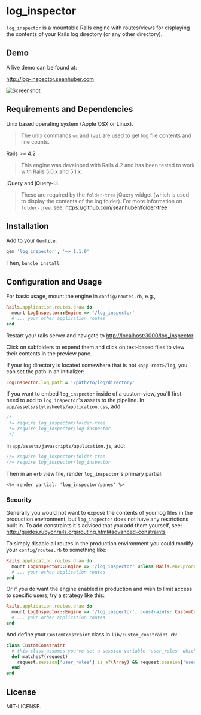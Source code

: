 log_inspector
==============

`log_inspector` is a mountable Rails engine with routes/views for displaying the contents of your Rails log directory (or any other directory).


Demo
-----------------------------

A live demo can be found at:

http://log-inspector.seanhuber.com

![Screenshot](https://cdn.rawgit.com/seanhuber/log_inspector/master/screenshot.png)


Requirements and Dependencies
-----------------------------

Unix based operating system (Apple OSX or Linux).

  > The unix commands `wc` and `tail` are used to get log file contents and line counts.

Rails >= 4.2

  > This engine was developed with Rails 4.2 and has been tested to work with Rails 5.0.x and 5.1.x.

jQuery and jQuery-ui.

  > These are required by the `folder-tree` jQuery widget (which is used to display the contents of the log folder).  For more information on `folder-tree`, see: https://github.com/seanhuber/folder-tree


Installation
-----------------------------

Add to your `Gemfile`:

```ruby
gem 'log_inspector', '~> 1.1.0'
```

Then, `bundle install`.


Configuration and Usage
-----------------------------

For basic usage, mount the engine in `config/routes.rb`, e.g.,

```ruby
Rails.application.routes.draw do
  mount LogInspector::Engine => '/log_inspector'
  # ... your other application routes
end
```

Restart your rails server and navigate to <http://localhost:3000/log_inspector>

Click on subfolders to expend them and click on text-based files to view their contents in the preview pane.

If your log directory is located somewhere that is not `<app root>/log`, you can set the path in an initializer:

```ruby
LogInspector.log_path = '/path/to/log/directory'
```

If you want to embed `log_inspector` inside of a custom view, you'll first need to add to `log_inspector`'s assets to the pipeline.  In `app/assets/stylesheets/application.css`, add:

```css
/*
 *= require log_inspector/folder-tree
 *= require log_inspector/log-inspector
 */
```

In `app/assets/javascripts/application.js`, add:

```javascript
//= require log_inspector/folder-tree
//= require log_inspector/log_inspector
```

Then in an `erb` view file, render `log_inspector`'s primary partial:

```
<%= render partial: 'log_inspector/panes' %>
```


### Security

Generally you would not want to expose the contents of your log files in the production environment, but `log_inspector` does not have any restrictions built in.  To add constraints it's advised that you add them yourself, see: http://guides.rubyonrails.org/routing.html#advanced-constraints

To simply disable all routes in the production environment you could modify your `config/routes.rb` to something like:

```ruby
Rails.application.routes.draw do
  mount LogInspector::Engine => '/log_inspector' unless Rails.env.production?
  # ... your other application routes
end
```

Or if you do want the engine enabled in production and wish to limit access to specific users, try a strategy like this:

```ruby
Rails.application.routes.draw do
  mount LogInspector::Engine => '/log_inspector', constraints: CustomConstraint.new
  # ... your other application routes
end
```

And define your `CustomConstraint` class in `lib/custom_constraint.rb`:

```ruby
class CustomConstraint
  # this class assumes you've set a session variable 'user_roles' which is an array of strings
  def matches?(request)
    request.session['user_roles'].is_a?(Array) && request.session['user_roles'].include?('admin')
  end
end
```


License
-----------------------------

MIT-LICENSE.
